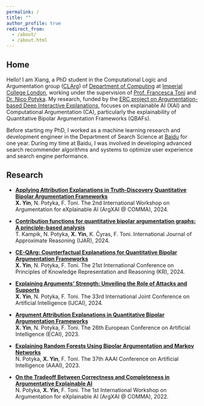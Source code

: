 ```yaml
---
permalink: /
title: ""
author_profile: true
redirect_from: 
  - /about/
  - /about.html
---
```


Home
------
Hello! I am Xiang, a PhD student in the Computational Logic and Argumentation group ([CLArg](https://clarg.doc.ic.ac.uk/clarg-design/website/index.html)) of [Department of Computing](https://www.imperial.ac.uk/computing/) at [Imperial College London](https://www.imperial.ac.uk/), working under the supervision of [Prof. Francesca Toni](https://www.doc.ic.ac.uk/~ft/) and [Dr. Nico Potyka](https://profiles.cardiff.ac.uk/staff/potykan). My research, funded by the [ERC project on Argumentation-based Deep Interactive Explanations](https://cordis.europa.eu/project/id/101020934), focuses on explainable AI (XAI) and Computational Argumentation (CA), particularly the explainability of Quantitative Bipolar Argumentation Frameworks (QBAFs).

Before starting my PhD, I worked as a machine learning research and development engineer in the Department of Search Science at [Baidu](https://home.baidu.com/) for one year. During my time at Baidu, I was involved in developing advanced search recommender algorithms and systems to optimize user experience and search engine performance.

Research
------

- [**Applying Attribution Explanations in Truth-Discovery Quantitative Bipolar Argumentation Frameworks**](https://arxiv.org/abs/2409.05831)\
**X. Yin**, N. Potyka, F. Toni. The 2nd International Workshop on Argumentation for eXplainable AI
 (ArgXAI @ COMMA), 2024.

- [**Contribution functions for quantitative bipolar argumentation graphs: A principle-based analysis**](https://www.sciencedirect.com/science/article/pii/S0888613X24001427?via%3Dihub)\
T. Kampik, N. Potyka, **X. Yin**, K. Čyras, F. Toni. International Journal of Approximate Reasoning
 (IJAR), 2024.
  
- [**CE-QArg: Counterfactual Explanations for Quantitative Bipolar Argumentation Frameworks**](https://arxiv.org/pdf/2407.08497)\
**X. Yin**, N. Potyka, F. Toni. The 21st International Conference on Principles of Knowledge Representation and Reasoning (KR), 2024.

- [**Explaining Arguments’ Strength: Unveiling the Role of Attacks and Supports**](https://www.ijcai.org/proceedings/2024/0401.pdf)\
**X. Yin**, N. Potyka, F. Toni. The 33rd International Joint Conference on Artificial Intelligence (IJCAI), 2024.

- [**Argument Attribution Explanations in Quantitative Bipolar Argumentation Frameworks**](https://ebooks.iospress.nl/doi/10.3233/FAIA230603)\
**X. Yin**, N. Potyka, F. Toni. The 26th European Conference on Artificial Intelligence (ECAI), 2023.

- [**Explaining Random Forests Using Bipolar Argumentation and Markov Networks**](https://ojs.aaai.org/index.php/AAAI/article/view/26132)\
N. Potyka, **X. Yin**, F. Toni. The 37th AAAI Conference on Artificial Intelligence (AAAI), 2023.

- [**On the Tradeoff Between Correctness and Completeness in Argumentative Explainable AI**](https://ceur-ws.org/Vol-3209/8151.pdf)\
N. Potyka, **X. Yin**, F. Toni. The 1st International Workshop on Argumentation for eXplainable AI
 (ArgXAI @ COMMA), 2022.
